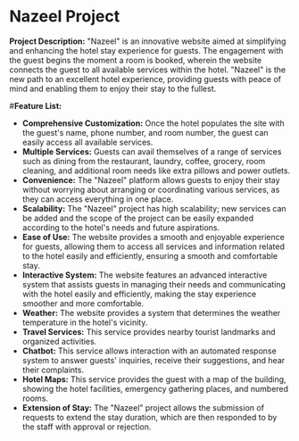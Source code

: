 #  Nazeel Project

**Project Description:** "Nazeel" is an innovative website aimed at simplifying and enhancing the hotel stay experience for guests. The engagement with the guest begins the moment a room is booked, wherein the website connects the guest to all available services within the hotel. "Nazeel" is the new path to an excellent hotel experience, providing guests with peace of mind and enabling them to enjoy their stay to the fullest.


#**Feature List:**

-   **Comprehensive Customization:** Once the hotel populates the site with the guest's name, phone number, and room number, the guest can easily access all available services.
-   **Multiple Services:** Guests can avail themselves of a range of services such as dining from the restaurant, laundry, coffee, grocery, room cleaning, and additional room needs like extra pillows and power outlets.
-   **Convenience:** The "Nazeel" platform allows guests to enjoy their stay without worrying about arranging or coordinating various services, as they can access everything in one place.
-   **Scalability:** The "Nazeel" project has high scalability; new services can be added and the scope of the project can be easily expanded according to the hotel's needs and future aspirations.
-   **Ease of Use:** The website provides a smooth and enjoyable experience for guests, allowing them to access all services and information related to the hotel easily and efficiently, ensuring a smooth and comfortable stay.
-   **Interactive System:** The website features an advanced interactive system that assists guests in managing their needs and communicating with the hotel easily and efficiently, making the stay experience smoother and more comfortable.
-   **Weather:** The website provides a system that determines the weather temperature in the hotel's vicinity.
-   **Travel Services:** This service provides nearby tourist landmarks and organized activities.
-   **Chatbot:** This service allows interaction with an automated response system to answer guests' inquiries, receive their suggestions, and hear their complaints.
-   **Hotel Maps:** This service provides the guest with a map of the building, showing the hotel facilities, emergency gathering places, and numbered rooms.
-   **Extension of Stay:** The "Nazeel" project allows the submission of requests to extend the stay duration, which are then responded to by the staff with approval or rejection.
